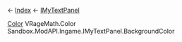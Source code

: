 ← [Index](Api-Index) ← [IMyTextPanel](Sandbox.ModAPI.Ingame.IMyTextPanel)

[Color](VRageMath.Color) VRageMath.Color Sandbox.ModAPI.Ingame.IMyTextPanel.BackgroundColor